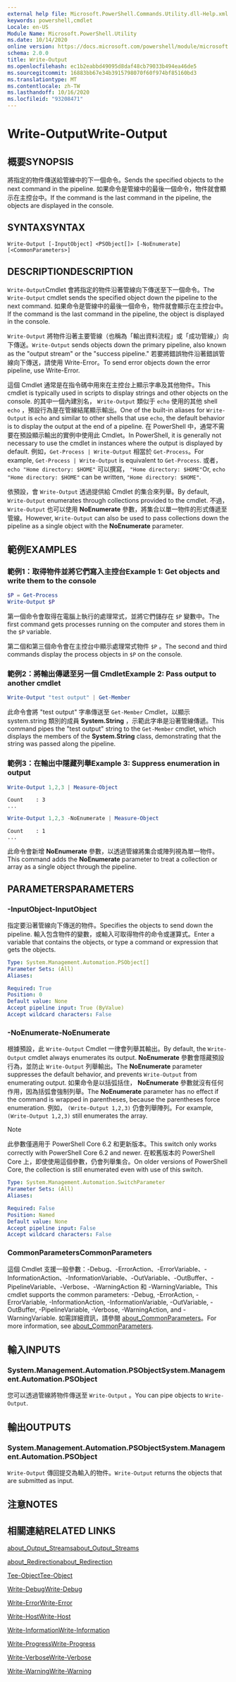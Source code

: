 ```yaml
---
external help file: Microsoft.PowerShell.Commands.Utility.dll-Help.xml
keywords: powershell,cmdlet
Locale: en-US
Module Name: Microsoft.PowerShell.Utility
ms.date: 10/14/2020
online version: https://docs.microsoft.com/powershell/module/microsoft.powershell.utility/write-output?view=powershell-7.1&WT.mc_id=ps-gethelp
schema: 2.0.0
title: Write-Output
ms.openlocfilehash: ec1b2eabbd49095d8daf48cb79033b494ea46de5
ms.sourcegitcommit: 16883bb67e34b3915798070f60f974bf85160bd3
ms.translationtype: MT
ms.contentlocale: zh-TW
ms.lasthandoff: 10/16/2020
ms.locfileid: "93208471"
---
```

# <span data-ttu-id="77270-103">Write-Output</span><span class="sxs-lookup"><span data-stu-id="77270-103">Write-Output</span></span>

## <span data-ttu-id="77270-104">概要</span><span class="sxs-lookup"><span data-stu-id="77270-104">SYNOPSIS</span></span>
<span data-ttu-id="77270-105">將指定的物件傳送給管線中的下一個命令。</span><span class="sxs-lookup"><span data-stu-id="77270-105">Sends the specified objects to the next command in the pipeline.</span></span> <span data-ttu-id="77270-106">如果命令是管線中的最後一個命令，物件就會顯示在主控台中。</span><span class="sxs-lookup"><span data-stu-id="77270-106">If the command is the last command in the pipeline, the objects are displayed in the console.</span></span>

## <span data-ttu-id="77270-107">SYNTAX</span><span class="sxs-lookup"><span data-stu-id="77270-107">SYNTAX</span></span>

```
Write-Output [-InputObject] <PSObject[]> [-NoEnumerate] [<CommonParameters>]
```

## <span data-ttu-id="77270-108">DESCRIPTION</span><span class="sxs-lookup"><span data-stu-id="77270-108">DESCRIPTION</span></span>

<span data-ttu-id="77270-109">`Write-Output`Cmdlet 會將指定的物件沿著管線向下傳送至下一個命令。</span><span class="sxs-lookup"><span data-stu-id="77270-109">The `Write-Output` cmdlet sends the specified object down the pipeline to the next command.</span></span>
<span data-ttu-id="77270-110">如果命令是管線中的最後一個命令，物件就會顯示在主控台中。</span><span class="sxs-lookup"><span data-stu-id="77270-110">If the command is the last command in the pipeline, the object is displayed in the console.</span></span>

<span data-ttu-id="77270-111">`Write-Output` 將物件沿著主要管線（也稱為「輸出資料流程」或「成功管線」）向下傳送。</span><span class="sxs-lookup"><span data-stu-id="77270-111">`Write-Output` sends objects down the primary pipeline, also known as the "output stream" or the "success pipeline."</span></span> <span data-ttu-id="77270-112">若要將錯誤物件沿著錯誤管線向下傳送，請使用 Write-Error。</span><span class="sxs-lookup"><span data-stu-id="77270-112">To send error objects down the error pipeline, use Write-Error.</span></span>

<span data-ttu-id="77270-113">這個 Cmdlet 通常是在指令碼中用來在主控台上顯示字串及其他物件。</span><span class="sxs-lookup"><span data-stu-id="77270-113">This cmdlet is typically used in scripts to display strings and other objects on the console.</span></span> <span data-ttu-id="77270-114">的其中一個內建別名， `Write-Output` 類似于 `echo` 使用的其他 shell `echo` ，預設行為是在管線結尾顯示輸出。</span><span class="sxs-lookup"><span data-stu-id="77270-114">One of the built-in aliases for `Write-Output` is `echo` and similar to other shells that use `echo`, the default behavior is to display the output at the end of a pipeline.</span></span> <span data-ttu-id="77270-115">在 PowerShell 中，通常不需要在預設顯示輸出的實例中使用此 Cmdlet。</span><span class="sxs-lookup"><span data-stu-id="77270-115">In PowerShell, it is generally not necessary to use the cmdlet in instances where the output is displayed by default.</span></span> <span data-ttu-id="77270-116">例如，`Get-Process | Write-Output` 相當於 `Get-Process`。</span><span class="sxs-lookup"><span data-stu-id="77270-116">For example, `Get-Process | Write-Output` is equivalent to `Get-Process`.</span></span> <span data-ttu-id="77270-117">或者， `echo "Home directory: $HOME"` 可以撰寫， `"Home directory: $HOME"`</span><span class="sxs-lookup"><span data-stu-id="77270-117">Or, `echo "Home directory: $HOME"` can be written, `"Home directory: $HOME"`.</span></span>

<span data-ttu-id="77270-118">依預設，會 `Write-Output` 透過提供給 Cmdlet 的集合來列舉。</span><span class="sxs-lookup"><span data-stu-id="77270-118">By default, `Write-Output` enumerates through collections provided to the cmdlet.</span></span> <span data-ttu-id="77270-119">不過， `Write-Output` 也可以使用 **NoEnumerate** 參數，將集合以單一物件的形式傳遞至管線。</span><span class="sxs-lookup"><span data-stu-id="77270-119">However, `Write-Output` can also be used to pass collections down the pipeline as a single object with the **NoEnumerate** parameter.</span></span>

## <span data-ttu-id="77270-120">範例</span><span class="sxs-lookup"><span data-stu-id="77270-120">EXAMPLES</span></span>

### <span data-ttu-id="77270-121">範例1：取得物件並將它們寫入主控台</span><span class="sxs-lookup"><span data-stu-id="77270-121">Example 1: Get objects and write them to the console</span></span>

```powershell
$P = Get-Process
Write-Output $P
```

<span data-ttu-id="77270-122">第一個命令會取得在電腦上執行的處理常式，並將它們儲存在 `$P` 變數中。</span><span class="sxs-lookup"><span data-stu-id="77270-122">The first command gets processes running on the computer and stores them in the `$P` variable.</span></span>

<span data-ttu-id="77270-123">第二個和第三個命令會在主控台中顯示處理常式物件 `$P` 。</span><span class="sxs-lookup"><span data-stu-id="77270-123">The second and third commands display the process objects in `$P` on the console.</span></span>

### <span data-ttu-id="77270-124">範例2：將輸出傳遞至另一個 Cmdlet</span><span class="sxs-lookup"><span data-stu-id="77270-124">Example 2: Pass output to another cmdlet</span></span>

```powershell
Write-Output "test output" | Get-Member
```

<span data-ttu-id="77270-125">此命令會將 "test output" 字串傳送至 `Get-Member` Cmdlet，以顯示 system.string 類別的成員 **System.String** ，示範此字串是沿著管線傳遞。</span><span class="sxs-lookup"><span data-stu-id="77270-125">This command pipes the "test output" string to the `Get-Member` cmdlet, which displays the members of the **System.String** class, demonstrating that the string was passed along the pipeline.</span></span>

### <span data-ttu-id="77270-126">範例3：在輸出中隱藏列舉</span><span class="sxs-lookup"><span data-stu-id="77270-126">Example 3: Suppress enumeration in output</span></span>

```powershell
Write-Output 1,2,3 | Measure-Object
```

```Output
Count    : 3
...
```

```powershell
Write-Output 1,2,3 -NoEnumerate | Measure-Object
```

```Output
Count    : 1
...
```

<span data-ttu-id="77270-127">此命令會新增 **NoEnumerate** 參數，以透過管線將集合或陣列視為單一物件。</span><span class="sxs-lookup"><span data-stu-id="77270-127">This command adds the **NoEnumerate** parameter to treat a collection or array as a single object through the pipeline.</span></span>

## <span data-ttu-id="77270-128">PARAMETERS</span><span class="sxs-lookup"><span data-stu-id="77270-128">PARAMETERS</span></span>

### <span data-ttu-id="77270-129">-InputObject</span><span class="sxs-lookup"><span data-stu-id="77270-129">-InputObject</span></span>

<span data-ttu-id="77270-130">指定要沿著管線向下傳送的物件。</span><span class="sxs-lookup"><span data-stu-id="77270-130">Specifies the objects to send down the pipeline.</span></span> <span data-ttu-id="77270-131">輸入包含物件的變數，或輸入可取得物件的命令或運算式。</span><span class="sxs-lookup"><span data-stu-id="77270-131">Enter a variable that contains the objects, or type a command or expression that gets the objects.</span></span>

```yaml
Type: System.Management.Automation.PSObject[]
Parameter Sets: (All)
Aliases:

Required: True
Position: 0
Default value: None
Accept pipeline input: True (ByValue)
Accept wildcard characters: False
```

### <span data-ttu-id="77270-132">-NoEnumerate</span><span class="sxs-lookup"><span data-stu-id="77270-132">-NoEnumerate</span></span>

<span data-ttu-id="77270-133">根據預設，此 `Write-Output` Cmdlet 一律會列舉其輸出。</span><span class="sxs-lookup"><span data-stu-id="77270-133">By default, the `Write-Output` cmdlet always enumerates its output.</span></span> <span data-ttu-id="77270-134">**NoEnumerate** 參數會隱藏預設行為，並防止 `Write-Output` 列舉輸出。</span><span class="sxs-lookup"><span data-stu-id="77270-134">The **NoEnumerate** parameter suppresses the default behavior, and prevents `Write-Output` from enumerating output.</span></span> <span data-ttu-id="77270-135">如果命令是以括弧括住， **NoEnumerate** 參數就沒有任何作用，因為括弧會強制列舉。</span><span class="sxs-lookup"><span data-stu-id="77270-135">The **NoEnumerate** parameter has no effect if the command is wrapped in parentheses, because the parentheses force enumeration.</span></span> <span data-ttu-id="77270-136">例如， `(Write-Output 1,2,3)` 仍會列舉陣列。</span><span class="sxs-lookup"><span data-stu-id="77270-136">For example, `(Write-Output 1,2,3)` still enumerates the array.</span></span>

> [!NOTE]
> <span data-ttu-id="77270-137">此參數僅適用于 PowerShell Core 6.2 和更新版本。</span><span class="sxs-lookup"><span data-stu-id="77270-137">This switch only works correctly with PowerShell Core 6.2 and newer.</span></span> <span data-ttu-id="77270-138">在較舊版本的 PowerShell Core 上，即使使用這個參數，仍會列舉集合。</span><span class="sxs-lookup"><span data-stu-id="77270-138">On older versions of PowerShell Core, the collection is still enumerated even with use of this switch.</span></span>

```yaml
Type: System.Management.Automation.SwitchParameter
Parameter Sets: (All)
Aliases:

Required: False
Position: Named
Default value: None
Accept pipeline input: False
Accept wildcard characters: False
```

### <span data-ttu-id="77270-139">CommonParameters</span><span class="sxs-lookup"><span data-stu-id="77270-139">CommonParameters</span></span>

<span data-ttu-id="77270-140">這個 Cmdlet 支援一般參數：-Debug、-ErrorAction、-ErrorVariable、-InformationAction、-InformationVariable、-OutVariable、-OutBuffer、-PipelineVariable、-Verbose、-WarningAction 和 -WarningVariable。</span><span class="sxs-lookup"><span data-stu-id="77270-140">This cmdlet supports the common parameters: -Debug, -ErrorAction, -ErrorVariable, -InformationAction, -InformationVariable, -OutVariable, -OutBuffer, -PipelineVariable, -Verbose, -WarningAction, and -WarningVariable.</span></span> <span data-ttu-id="77270-141">如需詳細資訊，請參閱 [about_CommonParameters](https://go.microsoft.com/fwlink/?LinkID=113216)。</span><span class="sxs-lookup"><span data-stu-id="77270-141">For more information, see [about_CommonParameters](https://go.microsoft.com/fwlink/?LinkID=113216).</span></span>

## <span data-ttu-id="77270-142">輸入</span><span class="sxs-lookup"><span data-stu-id="77270-142">INPUTS</span></span>

### <span data-ttu-id="77270-143">System.Management.Automation.PSObject</span><span class="sxs-lookup"><span data-stu-id="77270-143">System.Management.Automation.PSObject</span></span>

<span data-ttu-id="77270-144">您可以透過管線將物件傳送至 `Write-Output` 。</span><span class="sxs-lookup"><span data-stu-id="77270-144">You can pipe objects to `Write-Output`.</span></span>

## <span data-ttu-id="77270-145">輸出</span><span class="sxs-lookup"><span data-stu-id="77270-145">OUTPUTS</span></span>

### <span data-ttu-id="77270-146">System.Management.Automation.PSObject</span><span class="sxs-lookup"><span data-stu-id="77270-146">System.Management.Automation.PSObject</span></span>

<span data-ttu-id="77270-147">`Write-Output` 傳回提交為輸入的物件。</span><span class="sxs-lookup"><span data-stu-id="77270-147">`Write-Output` returns the objects that are submitted as input.</span></span>

## <span data-ttu-id="77270-148">注意</span><span class="sxs-lookup"><span data-stu-id="77270-148">NOTES</span></span>

## <span data-ttu-id="77270-149">相關連結</span><span class="sxs-lookup"><span data-stu-id="77270-149">RELATED LINKS</span></span>

[<span data-ttu-id="77270-150">about_Output_Streams</span><span class="sxs-lookup"><span data-stu-id="77270-150">about_Output_Streams</span></span>](../Microsoft.PowerShell.Core/About/about_Output_Streams.md)

[<span data-ttu-id="77270-151">about_Redirection</span><span class="sxs-lookup"><span data-stu-id="77270-151">about_Redirection</span></span>](../Microsoft.PowerShell.Core/About/about_Redirection.md)

[<span data-ttu-id="77270-152">Tee-Object</span><span class="sxs-lookup"><span data-stu-id="77270-152">Tee-Object</span></span>](Tee-Object.md)

[<span data-ttu-id="77270-153">Write-Debug</span><span class="sxs-lookup"><span data-stu-id="77270-153">Write-Debug</span></span>](Write-Debug.md)

[<span data-ttu-id="77270-154">Write-Error</span><span class="sxs-lookup"><span data-stu-id="77270-154">Write-Error</span></span>](Write-Error.md)

[<span data-ttu-id="77270-155">Write-Host</span><span class="sxs-lookup"><span data-stu-id="77270-155">Write-Host</span></span>](Write-Host.md)

[<span data-ttu-id="77270-156">Write-Information</span><span class="sxs-lookup"><span data-stu-id="77270-156">Write-Information</span></span>](Write-Information.md)

[<span data-ttu-id="77270-157">Write-Progress</span><span class="sxs-lookup"><span data-stu-id="77270-157">Write-Progress</span></span>](Write-Progress.md)

[<span data-ttu-id="77270-158">Write-Verbose</span><span class="sxs-lookup"><span data-stu-id="77270-158">Write-Verbose</span></span>](Write-Verbose.md)

[<span data-ttu-id="77270-159">Write-Warning</span><span class="sxs-lookup"><span data-stu-id="77270-159">Write-Warning</span></span>](Write-Warning.md)
